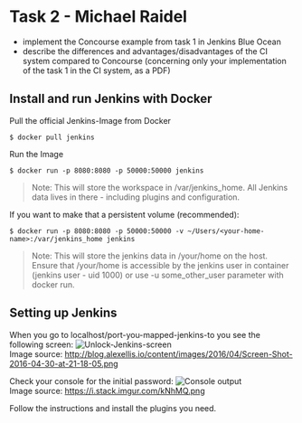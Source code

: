 # Task 2 - Michael Raidel
* implement the Concourse example from task 1 in Jenkins Blue Ocean
* describe the differences and advantages/disadvantages of the CI system compared to Concourse (concerning only your implementation of the task 1 in the CI system, as a PDF)

## Install and run Jenkins with Docker

Pull the official Jenkins-Image from Docker
```shell
$ docker pull jenkins
```

Run the Image
```shell
$ docker run -p 8080:8080 -p 50000:50000 jenkins
```
>Note: This will store the workspace in /var/jenkins_home. All Jenkins data lives in there - including plugins and configuration.

If you want to make that a persistent volume (recommended):
```shell
$ docker run -p 8080:8080 -p 50000:50000 -v ~/Users/<your-home-name>:/var/jenkins_home jenkins
```
>Note: This will store the jenkins data in /your/home on the host. Ensure that /your/home is accessible by the jenkins user in container (jenkins user - uid 1000) or use -u some_other_user parameter with docker run. 

## Setting up Jenkins

When you go to localhost/port-you-mapped-jenkins-to you see the following screen:
<img src="http://blog.alexellis.io/content/images/2016/04/Screen-Shot-2016-04-30-at-21-18-05.png" alt="Unlock-Jenkins-screen" />
<br/>Image source: http://blog.alexellis.io/content/images/2016/04/Screen-Shot-2016-04-30-at-21-18-05.png


Check your console for the initial password:
<img src="https://i.stack.imgur.com/kNhMQ.png" alt="Console output" />
<br/> Image source: https://i.stack.imgur.com/kNhMQ.png

Follow the instructions and install the plugins you need.